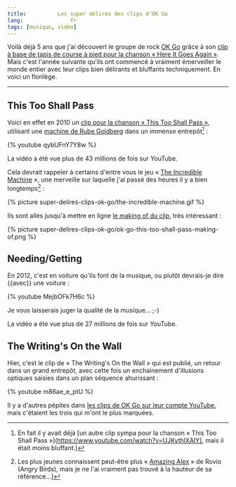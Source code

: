 ```yaml
---
title:  		Les super délires des clips d'OK Go
lang:				fr
tags: [musique, vidéo]
---
```


Voilà déjà 5 ans que j'ai découvert le groupe de rock [OK Go](http://fr.wikipedia.org/wiki/OK_Go) grâce à son [clip à base de tapis de course à pied pour la chanson « Here It Goes Again »](https://www.youtube.com/watch?v=dTAAsCNK7RA). Mais c'est l'année suivante qu'ils ont commencé à vraiment émerveiller le monde entier avec leur clips bien délirants et bluffants techniquement. En voici un florilège.

---

## This Too Shall Pass

Voici en effet en 2010 un [clip pour la chanson « This Too Shall Pass »](https://www.youtube.com/watch?v=qybUFnY7Y8w), utilisant une [machine de Rube Goldberg](http://fr.wikipedia.org/wiki/Machine_de_Rube_Goldberg) dans un immense entrepôt[^1] :

[^1]: En fait il y avait déjà [un autre clip sympa pour la chanson « This Too Shall Pass »](https://www.youtube.com/watch?v=UJKythlXAIY], mais il était moins bluffant.)

{% youtube qybUFnY7Y8w %}

La vidéo a été vue plus de 43 millions de fois sur YouTube.

Cela devrait rappeler à certains d'entre vous le jeu « [The Incredible Machine](http://fr.wikipedia.org/wiki/The_Incredible_Machine) », une merveille sur laquelle j'ai passé des heures il y a bien longtemps[^2] :

[^2]: Les plus jeunes connaissent peut-être plus « [Amazing Alex](http://www.amazingalex.com/) » de Rovio (Angry Birds), mais je ne l'ai vraiment pas trouvé à la hauteur de sa référence…]

{% picture super-delires-clips-ok-go/the-incredible-machine.gif %}

Ils sont allés jusqu'à mettre en ligne [le making of du clip](http://media.okgo.net/ttsp/FloorPlan_TV.html), très intéressant :

{% picture super-delires-clips-ok-go/ok-go-this-too-shall-pass-making-of.png %}

## Needing/Getting

En 2012, c'est en voiture qu'ils font de la musique, ou plutôt devrais-je dire {{avec}} une voiture :

{% youtube MejbOFk7H6c %}

Je vous laisserais juger la qualité de la musique… ;-)

La vidéo a été vue plus de 27 millions de fois sur YouTube.

## The Writing's On the Wall

Hier, c'est le clip de « The Writing's On the Wall » qui est publié, un retour dans un grand entrepôt, avec cette fois un enchainement d'illusions optiques saisies dans un plan séquence ahurissant :

{% youtube m86ae_e_ptU %}

Il y a d'autres pépites dans [les clips de OK Go sur leur compte YouTube](https://www.youtube.com/user/OkGo/videos), mais c'étaient les trois qui m'ont le plus marquées.
